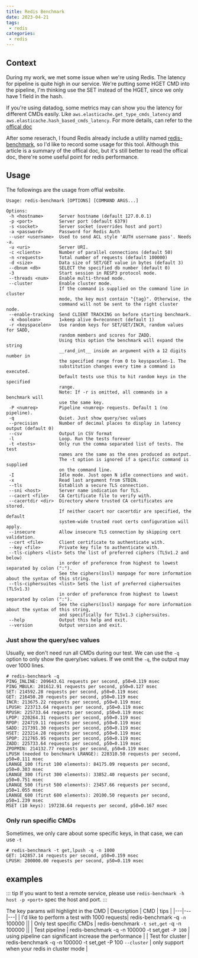 ```yaml
---
title: Redis Benchmark 
date: 2023-04-21
tags:
 - redis
categories: 
 - redis
---
```


## Context

During my work, we met some issue when we're using Redis. The latency for pipeline is quite high in our service. We're putting some HGET CMD into the pipeline, I'm thinking use the SET instead of the HGET, since we only have 1 field in the hash.

If you're using datadog, some metrics may can show you the latency for different CMDs easily. Like `aws.elasticache.get_type_cmds_latency` and `aws.elasticache.hash_based_cmds_latency`. For more details, can refer to the [offical doc](https://docs.datadoghq.com/integrations/amazon_elasticache/#data-collected)

After some reserach, I found Redis already include a utility named [redis-benchmark](https://redis.io/docs/management/optimization/benchmarks/), so I'd like to record some usage for this tool. 
Although this article is a summary of the offical doc, but it's still better to read the offical doc, there're some useful point for redis performance.

## Usage

The followings are the usage from offial website.

```shell
Usage: redis-benchmark [OPTIONS] [COMMAND ARGS...]

Options:
 -h <hostname>      Server hostname (default 127.0.0.1)
 -p <port>          Server port (default 6379)
 -s <socket>        Server socket (overrides host and port)
 -a <password>      Password for Redis Auth
 --user <username>  Used to send ACL style 'AUTH username pass'. Needs -a.
 -u <uri>           Server URI.
 -c <clients>       Number of parallel connections (default 50)
 -n <requests>      Total number of requests (default 100000)
 -d <size>          Data size of SET/GET value in bytes (default 3)
 --dbnum <db>       SELECT the specified db number (default 0)
 -3                 Start session in RESP3 protocol mode.
 --threads <num>    Enable multi-thread mode.
 --cluster          Enable cluster mode.
                    If the command is supplied on the command line in cluster
                    mode, the key must contain "{tag}". Otherwise, the
                    command will not be sent to the right cluster node.
 --enable-tracking  Send CLIENT TRACKING on before starting benchmark.
 -k <boolean>       1=keep alive 0=reconnect (default 1)
 -r <keyspacelen>   Use random keys for SET/GET/INCR, random values for SADD,
                    random members and scores for ZADD.
                    Using this option the benchmark will expand the string
                    __rand_int__ inside an argument with a 12 digits number in
                    the specified range from 0 to keyspacelen-1. The
                    substitution changes every time a command is executed.
                    Default tests use this to hit random keys in the specified
                    range.
                    Note: If -r is omitted, all commands in a benchmark will
                    use the same key.
 -P <numreq>        Pipeline <numreq> requests. Default 1 (no pipeline).
 -q                 Quiet. Just show query/sec values
 --precision        Number of decimal places to display in latency output (default 0)
 --csv              Output in CSV format
 -l                 Loop. Run the tests forever
 -t <tests>         Only run the comma separated list of tests. The test
                    names are the same as the ones produced as output.
                    The -t option is ignored if a specific command is supplied
                    on the command line.
 -I                 Idle mode. Just open N idle connections and wait.
 -x                 Read last argument from STDIN.
 --tls              Establish a secure TLS connection.
 --sni <host>       Server name indication for TLS.
 --cacert <file>    CA Certificate file to verify with.
 --cacertdir <dir>  Directory where trusted CA certificates are stored.
                    If neither cacert nor cacertdir are specified, the default
                    system-wide trusted root certs configuration will apply.
 --insecure         Allow insecure TLS connection by skipping cert validation.
 --cert <file>      Client certificate to authenticate with.
 --key <file>       Private key file to authenticate with.
 --tls-ciphers <list> Sets the list of preferred ciphers (TLSv1.2 and below)
                    in order of preference from highest to lowest separated by colon (":").
                    See the ciphers(1ssl) manpage for more information about the syntax of this string.
 --tls-ciphersuites <list> Sets the list of preferred ciphersuites (TLSv1.3)
                    in order of preference from highest to lowest separated by colon (":").
                    See the ciphers(1ssl) manpage for more information about the syntax of this string,
                    and specifically for TLSv1.3 ciphersuites.
 --help             Output this help and exit.
 --version          Output version and exit.
```

### Just show the query/sec values

Usually, we don't need run all CMDs during our test. We can use the `-q` option to only show the query/sec values. If we omit the `-q`, the output may over 1000 lines.

```shell
# redis-benchmark -q
PING_INLINE: 209643.61 requests per second, p50=0.119 msec                    
PING_MBULK: 201612.91 requests per second, p50=0.127 msec                    
SET: 214592.28 requests per second, p50=0.119 msec                    
GET: 216450.20 requests per second, p50=0.119 msec                    
INCR: 213675.22 requests per second, p50=0.119 msec                    
LPUSH: 223713.64 requests per second, p50=0.119 msec                    
RPUSH: 225733.64 requests per second, p50=0.119 msec                    
LPOP: 220264.31 requests per second, p50=0.119 msec                    
RPOP: 224719.11 requests per second, p50=0.119 msec                    
SADD: 217391.30 requests per second, p50=0.119 msec                    
HSET: 223214.28 requests per second, p50=0.119 msec                    
SPOP: 212765.95 requests per second, p50=0.119 msec                    
ZADD: 225733.64 requests per second, p50=0.119 msec                    
ZPOPMIN: 214132.77 requests per second, p50=0.119 msec                    
LPUSH (needed to benchmark LRANGE): 228310.50 requests per second, p50=0.111 msec                    
LRANGE_100 (first 100 elements): 84175.09 requests per second, p50=0.303 msec                   
LRANGE_300 (first 300 elements): 33852.40 requests per second, p50=0.751 msec                   
LRANGE_500 (first 500 elements): 23457.66 requests per second, p50=1.055 msec                   
LRANGE_600 (first 600 elements): 20100.50 requests per second, p50=1.239 msec                   
MSET (10 keys): 197238.64 requests per second, p50=0.167 msec
```

### Only run specific CMDs
Sometimes, we only care about some specific keys, in that case, we can use `-t`

```shell
# redis-benchmark -t get,lpush -q -n 1000
GET: 142857.14 requests per second, p50=0.159 msec        
LPUSH: 200000.00 requests per second, p50=0.119 msec
```

## examples

::: tip
If you want to test a remote service, please use `redis-benchmark -h host -p <port>` spec the host and port.
:::

The key params will highlight in the CMD
| Description | CMD | tips |
|---|---|---|
| I'd like to perform a test with 1000 requests| redis-benchmark -q `-n` 100000 ||
| Only test specific CMDs | redis-benchmark `-t set,get` -q -n 100000 ||
| Test pipeline | redis-benchmark -q -n 100000 -t set,get `-P 100` | using pipeline can significant increase the performance |
| Test for cluster | redis-benchmark -q -n 100000 -t set,get -P 100 `--cluster` | only support when your redis in cluster mode |